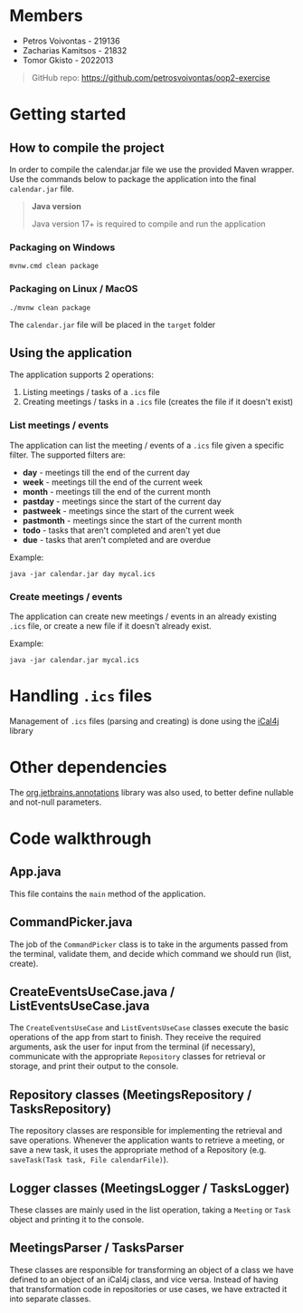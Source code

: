 # Members
* Petros Voivontas - 219136
* Zacharias Kamitsos - 21832
* Tomor Gkisto - 2022013

> GitHub repo: https://github.com/petrosvoivontas/oop2-exercise

# Getting started

## How to compile the project

In order to compile the calendar.jar file we use the provided Maven wrapper. Use the commands below to package the application
into the final `calendar.jar` file.

> **Java version**
> 
> Java version 17+ is required to compile and run the application

### Packaging on Windows
```
mvnw.cmd clean package
```

### Packaging on Linux / MacOS

```shell
./mvnw clean package
```

The `calendar.jar` file will be placed in the `target` folder

## Using the application

The application supports 2 operations:
1. Listing meetings / tasks of a `.ics` file
2. Creating meetings / tasks in a `.ics` file (creates the file if it doesn't exist)

### List meetings / events

The application can list the meeting / events of a `.ics` file given a specific filter. The supported filters are:
* **day** - meetings till the end of the current day
* **week** - meetings till the end of the current week
* **month** - meetings till the end of the current month
* **pastday** - meetings since the start of the current day
* **pastweek** - meetings since the start of the current week
* **pastmonth** - meetings since the start of the current month
* **todo** - tasks that aren't completed and aren't yet due
* **due** - tasks that aren't completed and are overdue

Example:

```shell
java -jar calendar.jar day mycal.ics
```

### Create meetings / events

The application can create new meetings / events in an already existing `.ics` file, or create a new file if it doesn't already exist.

Example:

```shell
java -jar calendar.jar mycal.ics
```

# Handling `.ics` files
Management of `.ics` files (parsing and creating) is done using the [iCal4j](https://www.ical4j.org) library

# Other dependencies
The [org.jetbrains.annotations](https://www.jetbrains.com/help/idea/annotating-source-code.html) library was also used, to better define nullable and not-null parameters.

# Code walkthrough

## App.java
This file contains the `main` method of the application.

## CommandPicker.java
The job of the `CommandPicker` class is to take in the arguments passed from the terminal, validate them, and decide which command we should run (list, create).

## CreateEventsUseCase.java / ListEventsUseCase.java
The `CreateEventsUseCase` and `ListEventsUseCase` classes execute the basic operations of the app from start to finish. They receive the required arguments,
ask the user for input from the terminal (if necessary), communicate with the appropriate `Repository` classes for retrieval or storage, and print their output
to the console.

## Repository classes (MeetingsRepository / TasksRepository)
The repository classes are responsible for implementing the retrieval and save operations. Whenever the application wants to retrieve a meeting, or save a new task,
it uses the appropriate method of a Repository (e.g. `saveTask(Task task, File calendarFile)`).

## Logger classes (MeetingsLogger / TasksLogger)
These classes are mainly used in the list operation, taking a `Meeting` or `Task` object and printing it to the console.

## MeetingsParser / TasksParser
These classes are responsible for transforming an object of a class we have defined to an object of an iCal4j class, and vice versa. Instead of having that transformation code
in repositories or use cases, we have extracted it into separate classes.